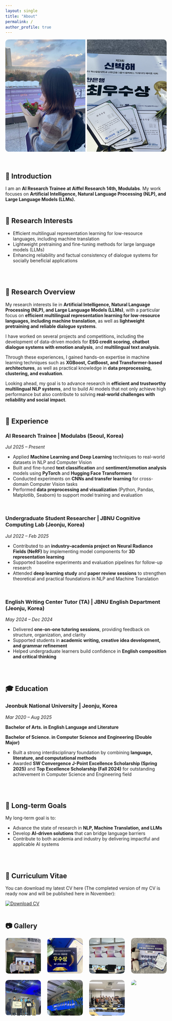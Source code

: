 ```yaml
---
layout: single
title: "About"
permalink: /
author_profile: true
---
```


<div style="display: grid; grid-template-columns: 1fr 1fr; height: 350px; gap: 5px; border-radius: 10px; overflow: hidden;">
  <img src="/images/gallery_main.jpg" style="width:100%; height:100%; object-fit: cover;">
  <img src="/images/award.jpg" style="width:100%; height:100%; object-fit: cover;">
</div>
<br/>
<br/>

## 🌠 Introduction
I am an **AI Research Trainee at Aiffel Research 14th, Modulabs**. My work focuses on **Artificial Intelligence, Natural Language Processing (NLP), and Large Language Models (LLMs).**
<br/>
<br/>

## 🔬 Research Interests
- Efficient multilingual representation learning for low-resource languages, including machine translation  
- Lightweight pretraining and fine-tuning methods for large language models (LLMs)  
- Enhancing reliability and factual consistency of dialogue systems for socially beneficial applications   
<br/>
<br/>

## 📑 Research Overview
My research interests lie in **Artificial Intelligence, Natural Language Processing (NLP), and Large Language Models (LLMs)**, with a particular focus on **efficient multilingual representation learning for low-resource languages, including machine translation**, as well as **lightweight pretraining and reliable dialogue systems**.  

I have worked on several projects and competitions, including the development of data-driven models for **ESG credit scoring**, **chatbot dialogue systems with emotion analysis**, and **multilingual text analysis**.  

Through these experiences, I gained hands-on expertise in machine learning techniques such as **XGBoost, CatBoost, and Transformer-based architectures**, as well as practical knowledge in **data preprocessing, clustering, and evaluation**.  

Looking ahead, my goal is to advance research in **efficient and trustworthy multilingual NLP systems**, and to build AI models that not only achieve high performance but also contribute to solving **real-world challenges with reliability and social impact**.
<br/>
<br/>

## 💼 Experience

### AI Research Trainee | Modulabs (Seoul, Korea)  
*Jul 2025 – Present*  
- Applied **Machine Learning and Deep Learning** techniques to real-world datasets in NLP and Computer Vision  
- Built and fine-tuned **text classification** and **sentiment/emotion analysis** models using **PyTorch** and **Hugging Face Transformers**  
- Conducted experiments on **CNNs and transfer learning** for cross-domain Computer Vision tasks  
- Performed **data preprocessing and visualization** (Python, Pandas, Matplotlib, Seaborn) to support model training and evaluation  
<br/>

### Undergraduate Student Researcher | JBNU Cognitive Computing Lab (Jeonju, Korea)  
*Jul 2022 – Feb 2025*
- Contributed to an **industry–academia project on Neural Radiance Fields (NeRF)** by implementing model components for **3D representation learning**  
- Supported baseline experiments and evaluation pipelines for follow-up research  
- Attended **deep learning study** and **paper review sessions** to strengthen theoretical and practical foundations in NLP and Machine Translation  
<br/>

### English Writing Center Tutor (TA) | JBNU English Department (Jeonju, Korea)  
*May 2024 – Dec 2024*  
- Delivered **one-on-one tutoring sessions**, providing feedback on structure, organization, and clarity  
- Supported students in **academic writing, creative idea development, and grammar refinement**  
- Helped undergraduate learners build confidence in **English composition and critical thinking**
<br/>
<br/>

## 🎓 Education

### Jeonbuk National University | Jeonju, Korea  
*Mar 2020 – Aug 2025*
  
**Bachelor of Arts. in English Language and Literature**    
  
**Bachelor of Science. in Computer Science and Engineering (Double Major)**  
- Built a strong interdisciplinary foundation by combining **language, literature, and computational methods**
- Awarded **SW Convergence J-Point Excellence Scholarship (Spring 2025)** and **Top Excellence Scholarship (Fall 2024)** for outstanding achievement in Computer Science and Engineering field
<br/>
<br/>

## 🎯 Long-term Goals
My long-term goal is to:  
- Advance the state of research in **NLP, Machine Translation, and LLMs**  
- Develop **AI-driven solutions** that can bridge language barriers  
- Contribute to both academia and industry by delivering impactful and applicable AI systems
<br/>
<br/>

## 📄 Curriculum Vitae
You can download my latest CV here (The completed version of my CV is ready now and will be published here in November):

[![Download CV](https://img.shields.io/badge/PDF-Download-red?style=for-the-badge&logo=adobeacrobatreader)](/files/jeongmin_cv.pdf)
<br/>
<br/>

## 📷 Gallery

<div style="display: grid; grid-template-columns: repeat(4, 1fr); gap: 20px; justify-items: center;">
  <img src="/images/gallery1.jpg" style="width: 100%; max-width: 250px; border-radius: 10px;">
  <img src="/images/gallery2.jpg" style="width: 100%; max-width: 250px; border-radius: 10px;">
  <img src="/images/gallery3.jpg" style="width: 100%; max-width: 250px; border-radius: 10px;">
  <img src="/images/gallery4.jpg" style="width: 100%; max-width: 250px; border-radius: 10px;">
  <img src="/images/gallery5.jpg" style="width: 100%; max-width: 250px; border-radius: 10px;">
  <img src="/images/gallery6.jpg" style="width: 100%; max-width: 250px; border-radius: 10px;">
  <img src="/images/gallery7.jpg" style="width: 100%; max-width: 250px; border-radius: 10px;">
  <img src="/images/gallery8.jpg" style="width: 100%; max-width: 250px; border-radius: 10px;">
</div>
<br/>
<br/>
